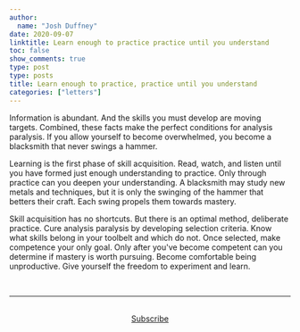 ```yaml
---
author:
  name: "Josh Duffney"
date: 2020-09-07
linktitle: Learn enough to practice practice until you understand
toc: false
show_comments: true
type: post
type: posts
title: Learn enough to practice, practice until you understand
categories: ["letters"]
---
```


Information is abundant. And the skills you must develop are moving targets. Combined, these facts make the perfect conditions for analysis paralysis. If you allow yourself to become overwhelmed, you become a blacksmith that never swings a hammer.

Learning is the first phase of skill acquisition. Read, watch, and listen until you have formed just enough understanding to practice. Only through practice can you deepen your understanding. A blacksmith may study new metals and techniques, but it is only the swinging of the hammer that betters their craft. Each swing propels them towards mastery.

Skill acquisition has no shortcuts. But there is an optimal method, deliberate practice. Cure analysis paralysis by developing selection criteria. Know what skills belong in your toolbelt and which do not. Once selected, make competence your only goal. Only after you've become competent can you determine if mastery is worth pursuing. Become comfortable being unproductive. Give yourself the freedom to experiment and learn.

<br>

---

<br>

<div align="center">
<a href="https://share.mailbrew.com/joshduffney/the-duffney-digest-8iwj7ZGKXGjn">Subscribe</a>
</div>

<br>